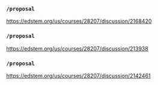 ### `/proposal`
https://edstem.org/us/courses/28207/discussion/2168420
### `/proposal`
https://edstem.org/us/courses/28207/discussion/213938
### `/proposal`
https://edstem.org/us/courses/28207/discussion/2142461
